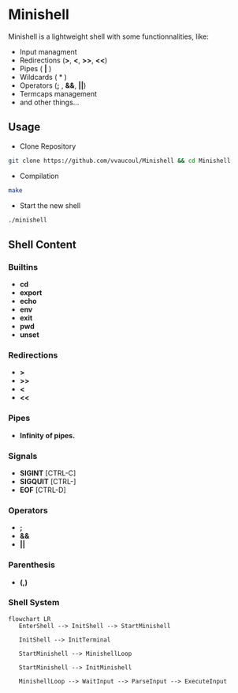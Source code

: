 # Minishell

Minishell is a lightweight shell with some functionnalities, like:
  - Input managment
  - Redirections (**>**, **<**, **>>**, **<<**)
  - Pipes ( **|** )
  - Wildcards ( * )
  - Operators (**;** , **&&**, **||**)
  - Termcaps management
  - and other things...
  
 ## Usage

- Clone Repository
```bash
git clone https://github.com/vvaucoul/Minishell && cd Minishell
```

- Compilation
```bash
make
```

- Start the new shell
```bash
./minishell
```

## Shell Content

### Builtins

- **cd**
- **export**
- **echo**
- **env**
- **exit**
- **pwd**
- **unset**

### Redirections

- **>**
- **>>**
- **<**
- **<<**

### Pipes

- **Infinity of pipes.**

### Signals

- **SIGINT** [CTRL-C]
- **SIGQUIT** [CTRL-\]
- **EOF** [CTRL-D]

### Operators

- **;**
- **&&**
- **||**

### Parenthesis

- **(,)**

### Shell System

```mermaid
flowchart LR
   EnterShell --> InitShell --> StartMinishell
  
   InitShell --> InitTerminal
  
   StartMinishell --> MinishellLoop
   
   StartMinishell --> InitMinishell
   
   MinishellLoop --> WaitInput --> ParseInput --> ExecuteInput
```

